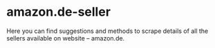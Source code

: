 # amazon.de-seller
Here you can find suggestions and methods to scrape details of all the sellers available on website – amazon.de. 
